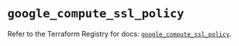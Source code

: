 # `google_compute_ssl_policy`

Refer to the Terraform Registry for docs: [`google_compute_ssl_policy`](https://registry.terraform.io/providers/hashicorp/google/6.29.0/docs/resources/compute_ssl_policy).
